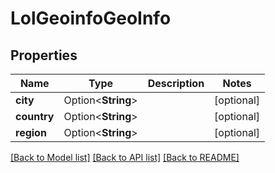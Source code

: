# LolGeoinfoGeoInfo

## Properties

Name | Type | Description | Notes
------------ | ------------- | ------------- | -------------
**city** | Option<**String**> |  | [optional]
**country** | Option<**String**> |  | [optional]
**region** | Option<**String**> |  | [optional]

[[Back to Model list]](../README.md#documentation-for-models) [[Back to API list]](../README.md#documentation-for-api-endpoints) [[Back to README]](../README.md)


